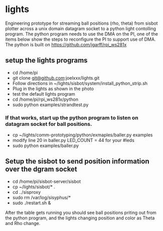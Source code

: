 # lights

Engineering prototype for streaming ball positions (rho, theta) from sisbot plotter across a unix domain datagram socket to a python light contolling program.   The python program needs to use the DMA on the PI, one of the items below show the steps to reconfigure the PI to support use of DMA.  The python is built on https://github.com/jgarff/rpi_ws281x


## setup the lights programs

* cd /home/pi
* git clone git@github.com:joelxxx/lights.git
* Follow directions in  ~/lights/sisbot/system/install_python_strip.sh
* Plug in the lights as shown in the photo
* test the default lights program 
* cd /home/pi/rpi_ws281x/python
* sudo python examples/strandtest.py

### If that works, start up the python program to listen on datagram socket for ball positions.

* cp ~/lights/comm-prototyping/python/exmaples/baller.py examples
* modify line 20 in baller.py  LED_COUNT      = 44 for your #leds
* sudo python examples/baller.py


## Setup the sisbot to send position information over the dgram socket
* cd /home/pi/sisbot-server/sisbot
* cp ~/lights/sisbot/* .
* cd ../sisproxy
* sudo rm /var/log/sisyphus/*
* sudo ./restart.sh &


After the table gets running you should see ball positions priting out from the python program, and the lights changing position and color as Theta and Rho change.




